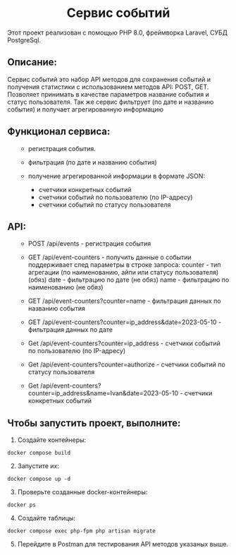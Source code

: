  <h1 align="center">Сервис событий</h1>
  <p> Этот проект реализован с помощью PHP 8.0, фреймворка Laravel, СУБД PostgreSql.
 <h2>Описание:</h2>
  <p> Сервис событий это набор API методов для сохранения событий и получения статистики с использованием методов API: POST, GET. Позволяет принимать в качестве параметров название события и статус пользователя. Так же сервис фильтрует (по дате и названию события) и получает агрегированную информацию </p>
<h2>Функционал сервиса:</h2>
<ul>
 
- регистрация события.  
 
- фильтрация (по дате и названию события)

- получение агрегированной информации в формате JSON:
    - счетчики конкретных событий 
    - счетчики событий по пользователю (по IP-адресу)
    - счетчики событий по статусу пользователя
    
 
</ul>

<h2>API:</h2>
<ul>

- POST /api/events - регистрация события

- GET /api/event-counters - получить данные о событии
   поддерживает след параметры в строке запроса:
   counter - тип агрегации (по наименованию, айпи или статусу пользователя) (обяз)
   date - фильтрацию по дате (не обяз)
   name - фильтрацию по наименованию (не обяз)

- GET /api/event-counters?counter=name - фильтрация данных по названию события 
 
- GET /api/event-counters?counter=ip_address&date=2023-05-10 - фильтрация данных по дате
    
- Get /api/event-counters?counter=ip_address - счетчики событий по пользователю (по IP-адресу)
    
- Get /api/event-counters?counter=authorize - счетчики событий по статусу пользователя
    
- Get /api/event-counters?counter=ip_address&name=Ivan&date=2023-05-10 - счетчики конкретных событий 
   
</ul>

<h2>Чтобы запустить проект, выполните:</h2>

 1. Создайте контейнеры:

```docker compose build```

2. Запустите их:

```docker compose up -d```

3. Проверьте созданные docker-контейнеры:

```docker ps```

4. Создайте таблицы:

```docker compose exec php-fpm php artisan migrate```

5. Перейдите в Postman для тестирования API методов указаных выше.

 



